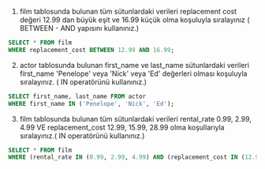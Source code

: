 1. film tablosunda bulunan tüm sütunlardaki verileri 
replacement cost değeri 12.99 dan büyük eşit ve 16.99 küçük olma koşuluyla sıralayınız ( BETWEEN - AND yapısını kullanınız.)
```sql
SELECT * FROM film
WHERE replacement_cost BETWEEN 12.99 AND 16.99;
```

2. actor tablosunda bulunan first_name ve last_name sütunlardaki verileri 
first_name 'Penelope' veya 'Nick' veya 'Ed' değerleri olması koşuluyla sıralayınız. ( IN operatörünü kullanınız.)
```sql
SELECT first_name, last_name FROM actor
WHERE first_name IN ('Penelope', 'Nick', 'Ed');
```

3. film tablosunda bulunan tüm sütunlardaki verileri 
rental_rate 0.99, 2.99, 4.99 VE replacement_cost 12.99, 15.99, 28.99 olma koşullarıyla sıralayınız.( IN operatörünü kullanınız.)
```sql
SELECT * FROM film
WHERE (rental_rate IN (0.99, 2.99, 4.99) AND (replacement_cost IN (12.99, 15.99, 28.99)));
```
